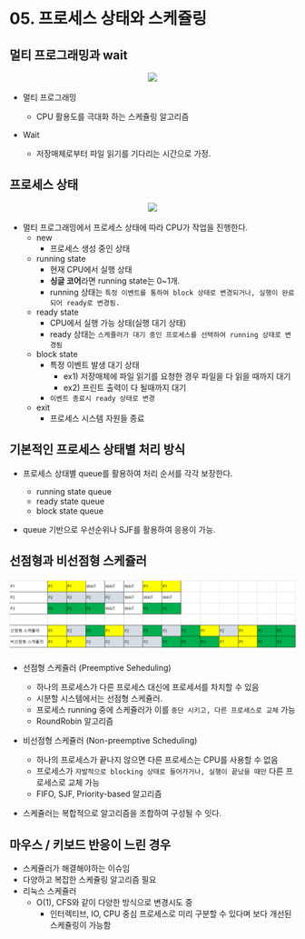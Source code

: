 # 05. 프로세스 상태와 스케쥴링

## 멀티 프로그래밍과 wait

<center><img src="https://t1.daumcdn.net/cfile/tistory/2103FF375949D3C216"></center>

* 멀티 프로그래밍
  * CPU 활용도를 극대화 하는 스케쥴링 알고리즘

* Wait
  * 저장매체로부터 파일 읽기를 기다리는 시간으로 가정.

## 프로세스 상태

<center> <img src="https://images.velog.io/post-images/pa324/f6834b00-e19f-11e9-a254-b9025233ee3c/image.png"></center>

* 멀티 프로그래밍에서 프로세스 상태에 따라 CPU가 작업을 진행한다.
  * new
    * 프로세스 생성 중인 상태
  * running state
    * 현재 CPU에서 실행 상태
    * **싱글 코어**라면 running state는 0~1개.
    * running 상태는 `특정 이벤트를 통하여 block 상태로 변경되거나, 실행이 완료되어 ready로 변경됨.`
  * ready state
    * CPU에서 실행 가능 상태(실행 대기 상태)
    * ready 상태는 `스케쥴러가 대기 중인 프로세스를 선택하여 running 상태로 변경됨`
  * block state
    * 특정 이벤트 발생 대기 상태
      * ex1) 저장매체에 파일 읽기를 요청한 경우 파일을 다 읽을 때까지 대기
      * ex2) 프린트 출력이 다 될때까지 대기
    * `이벤트 종료시 ready 상태로 변경`
  * exit
    * 프로세스 시스템 자원들 종료

## 기본적인 프로세스 상태별 처리 방식

* 프로세스 상태별 queue를 활용하여 처리 순서를 각각 보장한다.
  * running state queue
  * ready state queue
  * block state queue

* queue 기반으로 우선순위나 SJF를 활용하여 응용이 가능.

## 선점형과 비선점형 스케쥴러

![선점형_비선점형_스케쥴러](./img/선점형_비선점형_스케쥴러.png)

* 선점형 스케쥴러 (Preemptive Seheduling)
  * 하나의 프로세스가 다른 프로세스 대신에 프로세서를 차치할 수 있음
  * 시분할 시스템에서는 선점형 스케쥴러.
  * 프로세스 running 중에 스케쥴러가 이를 `중단 시키고, 다른 프로세스로 교체` 가능
  * RoundRobin 알고리즘

* 비선점형 스케쥴러 (Non-preemptive Scheduling)
  * 하나의 프로세스가 끝나지 않으면 다른 프로세스는 CPU를 사용할 수 없음
  * 프로세스가 `자발적으로 blocking 상태로 들어가거나, 실행이 끝났을 때만` 다른 프로세스로 교체 가능
  * FIFO, SJF, Priority-based 알고리즘

* 스케쥴러는 복합적으로 알고리즘을 조합하여 구성될 수 잇다.

## 마우스 / 키보드 반응이 느린 경우

* 스케쥴러가 해결해야하는 이슈임
* 다양하고 복잡한 스케쥴링 알고리즘 필요
* 리눅스 스케쥴러
  * O(1), CFS와 같이 다양한 방식으로 변경시도 중
    * 인터렉티브, IO, CPU 중심 프로세스로 미리 구분할 수 있다며 보다 개선된 스케쥴링이 가능함